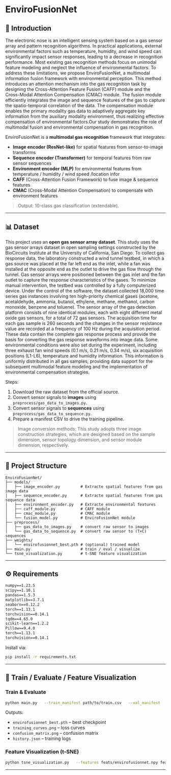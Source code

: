 # EnviroFusionNet

## 📖 Introduction

The electronic nose is an intelligent sensing system based on a gas sensor array and pattern recognition algorithms. In practical applications, external environmental factors such as temperature, humidity, and wind speed can significantly impact sensor responses, leading to a decrease in recognition performance. Most existing gas recognition methods focus on unimodal feature modeling and neglect the influence of environmental factors. To address these limitations, we propose EnviroFusionNet, a multimodal information fusion framework with environmental perception. This method introduces an attention mechanism into the gas recognition task by designing the Cross-Attention Feature Fusion (CAFF) module and the Cross-Modal Attention Compensation (CMAC) module. The fusion module efficiently integrates the image and sequence features of the gas to capture the spatio-temporal correlation of the data. The compensation module enables the primary modality gas data to adaptively aggregate key information from the auxiliary modality environment, thus realizing effective compensation of environmental factors.Our study demonstrates the role of multimodal fusion and environmental compensation in gas recognition.

EnviroFusionNet is a **multimodal gas recognition** framework that integrates:
- **Image encoder (ResNet-like)** for spatial features from sensor-to-image transforms
- **Sequence encoder (Transformer)** for temporal features from raw sensor sequences
- **Environment encoder (MLP)** for environmental features from temperature / humidity / wind speed /location infor
- **CAFF** (Cross-Attention Fusion Framework) to fuse image & sequence features
- **CMAC** (Cross-Modal Attention Compensation) to compensate with environment features

> Output: 10-class gas classification (extendable).

---

## 📊 Dataset

This project uses an **open gas sensor array dataset**.
This study uses the gas sensor arrays dataset in open sampling settings constructed by the BioCircuits Institute at the University of California, San Diego. To collect gas response data, the laboratory constructed a wind tunnel testbed, in which a gas source was placed at the far left end as the inlet, while a fan was installed at the opposite end as the outlet to drive the gas flow through the tunnel. Gas sensor arrays were positioned between the gas inlet and the fan outlet to capture the response characteristics of the gases. To minimize manual intervention, the testbed was controlled by a fully computerized device. Under the control of the software, the dataset collected 18,000 time series gas instances involving ten high-priority chemical gases (acetone, acetaldehyde, ammonia, butanol, ethylene, methane, methanol, carbon monoxide, benzene and toluene). The sensor array of the gas detection platform consists of nine identical modules, each with eight different metal oxide gas sensors, for a total of 72 gas sensors. The acquisition time for each gas sample is 260 seconds and the changes in the sensor resistance value are recorded at a frequency of 100 Hz during the acquisition period. These data contain the complete gas response process and provide the basis for converting the gas response waveforms into image data. Some environmental conditions were also set during the experiment, including three exhaust fan wind speeds (0.1 m/s, 0.21 m/s, 0.34 m/s), six acquisition positions (L1-L6), temperature and humidity information. This information is uniformly distributed in all gas samples, providing data support for the subsequent multimodal feature modeling and the implementation of environmental compensation strategies.

Steps:
1. Download the raw dataset from the official source.
2. Convert sensor signals to **images** using `preprocess/gas_data_to_images.py`.
3. Convert sensor signals to **sequences** using `preprocess/gas_data_to_sequence.py`.
4. Prepare a manifest CSV to drive the training pipeline.

> Image conversion methods: This study adopts three image construction strategies, which are designed based on the sample dimension, sensor topology dimension, and sensor module dimension, respectively.
---

## 📂 Project Structure

```
EnviroFusionNet/
├── models/
│   ├── image_encoder.py         # Extracte spatial features from gas image data
│   ├── sequence_encoder.py      # Extracte spatial features from gas sequence data
│   ├── environment_encoder.py   # Extracte environmental features
│   ├── caff_module.py           # CAFF module
│   ├── cmac_module.py           # CMAC module
│   └── fusion_model.py          # EnviroFusionNet module
├── preprocess/
│   ├── gas_data_to_images.py    # convert raw sensor to images
│   └── gas_data_to_sequence.py  # convert raw sensor to (T×C) sequences
├── weights/
│   └── envirofusionnet_best.pth # (optional) trained model
├── main.py                      # train / eval / visualize
└── tsne_visualization.py        # t-SNE feature visualization
```

---

## ⚙️ Requirements

```txt
numpy==1.23.5
scipy==1.10.1
pandas==1.5.3
matplotlib==3.7.1
seaborn==0.12.2
torch==1.13.1
torchvision==0.14.1
tqdm==4.65.0
scikit-learn==1.2.2
Pillow==9.4.0
torch==1.13.1
torchvision==0.14.1
```

Install via:

```bash
pip install -r requirements.txt
```

---

## 🚀 Train / Evaluate / Feature Visualization

### Train & Evaluate
```bash
python main.py   --train_manifest path/to/train.csv   --val_manifest   path/to/val.csv   --test_manifest  path/to/test.csv   --weights_dir    ./weights   --batch_size 32 --epochs 100 --lr 1e-3 --num_classes 10
```

Outputs:
- `envirofusionnet_best.pth` – best checkpoint
- `training_curves.png` – loss curves
- `confusion_matrix.png` – confusion matrix
- `history.json` – training logs

### Feature Visualization (t-SNE)
```bash
python tsne_visualization.py   --features feats/envirofusionnet.npy feats/resnet.npy   --labels   labels.npy   --names    class_names.txt   --out      figures/tsne_compare.png   --title    "EnviroFusionNet"
```
---
